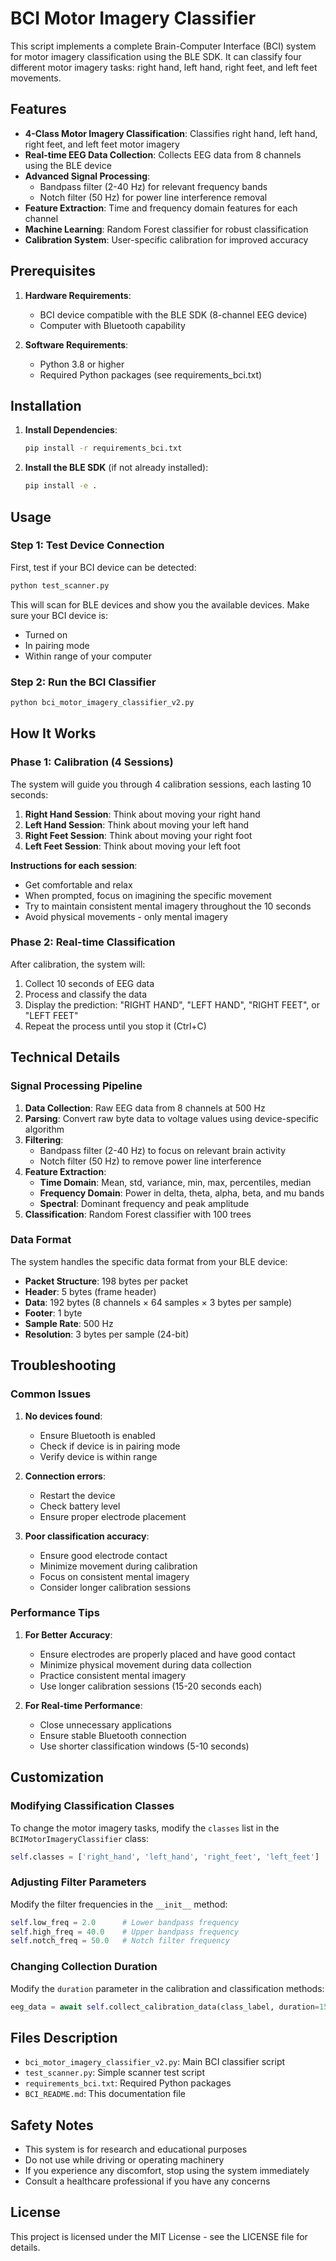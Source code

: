 # BCI Motor Imagery Classifier

This script implements a complete Brain-Computer Interface (BCI) system for motor imagery classification using the BLE SDK. It can classify four different motor imagery tasks: right hand, left hand, right feet, and left feet movements.

## Features

- **4-Class Motor Imagery Classification**: Classifies right hand, left hand, right feet, and left feet motor imagery
- **Real-time EEG Data Collection**: Collects EEG data from 8 channels using the BLE device
- **Advanced Signal Processing**: 
  - Bandpass filter (2-40 Hz) for relevant frequency bands
  - Notch filter (50 Hz) for power line interference removal
- **Feature Extraction**: Time and frequency domain features for each channel
- **Machine Learning**: Random Forest classifier for robust classification
- **Calibration System**: User-specific calibration for improved accuracy

## Prerequisites

1. **Hardware Requirements**:
   - BCI device compatible with the BLE SDK (8-channel EEG device)
   - Computer with Bluetooth capability

2. **Software Requirements**:
   - Python 3.8 or higher
   - Required Python packages (see requirements_bci.txt)

## Installation

1. **Install Dependencies**:
   ```bash
   pip install -r requirements_bci.txt
   ```

2. **Install the BLE SDK** (if not already installed):
   ```bash
   pip install -e .
   ```

## Usage

### Step 1: Test Device Connection

First, test if your BCI device can be detected:

```bash
python test_scanner.py
```

This will scan for BLE devices and show you the available devices. Make sure your BCI device is:
- Turned on
- In pairing mode
- Within range of your computer

### Step 2: Run the BCI Classifier

```bash
python bci_motor_imagery_classifier_v2.py
```

## How It Works

### Phase 1: Calibration (4 Sessions)

The system will guide you through 4 calibration sessions, each lasting 10 seconds:

1. **Right Hand Session**: Think about moving your right hand
2. **Left Hand Session**: Think about moving your left hand  
3. **Right Feet Session**: Think about moving your right foot
4. **Left Feet Session**: Think about moving your left foot

**Instructions for each session**:
- Get comfortable and relax
- When prompted, focus on imagining the specific movement
- Try to maintain consistent mental imagery throughout the 10 seconds
- Avoid physical movements - only mental imagery

### Phase 2: Real-time Classification

After calibration, the system will:
1. Collect 10 seconds of EEG data
2. Process and classify the data
3. Display the prediction: "RIGHT HAND", "LEFT HAND", "RIGHT FEET", or "LEFT FEET"
4. Repeat the process until you stop it (Ctrl+C)

## Technical Details

### Signal Processing Pipeline

1. **Data Collection**: Raw EEG data from 8 channels at 500 Hz
2. **Parsing**: Convert raw byte data to voltage values using device-specific algorithm
3. **Filtering**: 
   - Bandpass filter (2-40 Hz) to focus on relevant brain activity
   - Notch filter (50 Hz) to remove power line interference
4. **Feature Extraction**:
   - **Time Domain**: Mean, std, variance, min, max, percentiles, median
   - **Frequency Domain**: Power in delta, theta, alpha, beta, and mu bands
   - **Spectral**: Dominant frequency and peak amplitude
5. **Classification**: Random Forest classifier with 100 trees

### Data Format

The system handles the specific data format from your BLE device:
- **Packet Structure**: 198 bytes per packet
- **Header**: 5 bytes (frame header)
- **Data**: 192 bytes (8 channels × 64 samples × 3 bytes per sample)
- **Footer**: 1 byte
- **Sample Rate**: 500 Hz
- **Resolution**: 3 bytes per sample (24-bit)

## Troubleshooting

### Common Issues

1. **No devices found**:
   - Ensure Bluetooth is enabled
   - Check if device is in pairing mode
   - Verify device is within range

2. **Connection errors**:
   - Restart the device
   - Check battery level
   - Ensure proper electrode placement

3. **Poor classification accuracy**:
   - Ensure good electrode contact
   - Minimize movement during calibration
   - Focus on consistent mental imagery
   - Consider longer calibration sessions

### Performance Tips

1. **For Better Accuracy**:
   - Ensure electrodes are properly placed and have good contact
   - Minimize physical movement during data collection
   - Practice consistent mental imagery
   - Use longer calibration sessions (15-20 seconds each)

2. **For Real-time Performance**:
   - Close unnecessary applications
   - Ensure stable Bluetooth connection
   - Use shorter classification windows (5-10 seconds)

## Customization

### Modifying Classification Classes

To change the motor imagery tasks, modify the `classes` list in the `BCIMotorImageryClassifier` class:

```python
self.classes = ['right_hand', 'left_hand', 'right_feet', 'left_feet']
```

### Adjusting Filter Parameters

Modify the filter frequencies in the `__init__` method:

```python
self.low_freq = 2.0      # Lower bandpass frequency
self.high_freq = 40.0    # Upper bandpass frequency  
self.notch_freq = 50.0   # Notch filter frequency
```

### Changing Collection Duration

Modify the `duration` parameter in the calibration and classification methods:

```python
eeg_data = await self.collect_calibration_data(class_label, duration=15)  # 15 seconds
```

## Files Description

- `bci_motor_imagery_classifier_v2.py`: Main BCI classifier script
- `test_scanner.py`: Simple scanner test script
- `requirements_bci.txt`: Required Python packages
- `BCI_README.md`: This documentation file

## Safety Notes

- This system is for research and educational purposes
- Do not use while driving or operating machinery
- If you experience any discomfort, stop using the system immediately
- Consult a healthcare professional if you have any concerns

## License

This project is licensed under the MIT License - see the LICENSE file for details.
